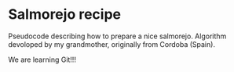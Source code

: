 # Salmorejo recipe
Pseudocode describing how to prepare a nice salmorejo. Algorithm devoloped by my grandmother, originally from Cordoba (Spain).

We are learning Git!!!
